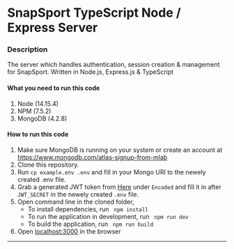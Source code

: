 # SnapSport TypeScript Node / Express Server

### Description
The server which handles authentication, session creation & management for SnapSport. Written in Node.js, Express.js & TypeScript

#### What you need to run this code
1. Node (14.15.4)
2. NPM (7.5.2)
3. MongoDB (4.2.8)

####  How to run this code
1. Make sure MongoDB is running on your system or create an account at https://www.mongodb.com/atlas-signup-from-mlab
2. Clone this repository.
3. Run ```cp example.env .env``` and fill in your Mongo URI to the newely created .env file.
4. Grab a generated JWT token from <a href="https://jwt.io/">Here</a> under `Encoded` and fill it in after `JWT_SECRET` in the newely created `.env` file.
5. Open command line in the cloned folder,
   - To install dependencies, run ```  npm install  ```
   - To run the application in development, run ```  npm run dev  ```
   - To build the application, run ```  npm run build  ```
6. Open [localhost:3000](http://localhost:3000/) in the browser
---- 
